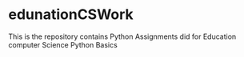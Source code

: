 # edunationCSWork
This is the repository contains Python Assignments  did for Education computer Science Python Basics
